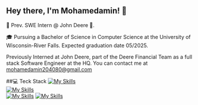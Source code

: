 ## Hey there, I'm Mohamedamin! 👋

👋 Prev. SWE Intern @ John Deere 🌟.

🎓 Pursuing a Bachelor of Science in Computer Science at the University of Wisconsin-River Falls. Expected graduation date 05/2025.

Previously Interned at John Deere, part of the Deere Financial Team as a full stack Software Engineer at the HQ. You can contact me at mohamedamin204080@gmail.com

##💻 Teck Stack
[![My Skills](https://skillicons.dev/icons?i=react,redux,spring,express,aws,dynamodb,mysql,maven,nodejs,npm,tailwind)](https://skillicons.dev)  
[![My Skills](https://skillicons.dev/icons?i=js,html,css,py,java,cs,ts)](https://skillicons.dev)  
[![My Skills](https://skillicons.dev/icons?i=vscode,idea,eclipse,replit)](https://skillicons.dev)
[![My Skills](https://skillicons.dev/icons?i=postman,git,github,gitlab,linux)](https://skillicons.dev)


